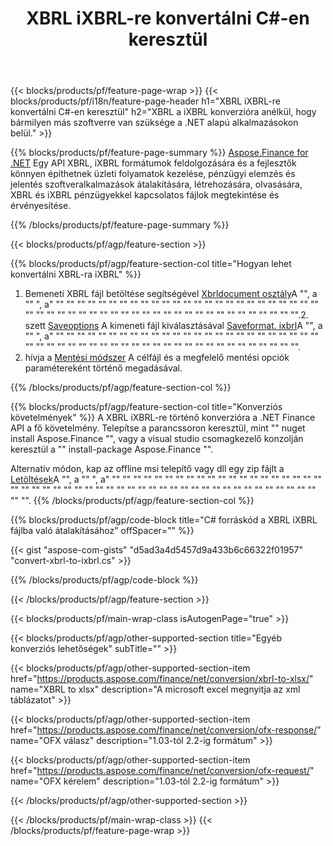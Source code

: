 ﻿---
title: XBRL iXBRL-re konvertálni C#-en keresztül
description: Minta kód a XBRL to iXBRL C# konverzióra. API példa kód a batch XBRL fájlokat iXBRL konverzióra .NET alapú alkalmazásokon belül. 
url: /hu/net/conversion/xbrl-to-ixbrl/
family: finance
platformtag: net
feature: convert
informat: XBRL
outformat: iXBRL
otherformats: XLSX
---
{{< blocks/products/pf/feature-page-wrap >}}
{{< blocks/products/pf/i18n/feature-page-header h1="XBRL iXBRL-re konvertálni C#-en keresztül" h2="XBRL a iXBRL konverzióra anélkül, hogy bármilyen más szoftverre van szüksége a .NET alapú alkalmazásokon belül." >}}

{{% blocks/products/pf/feature-page-summary %}}
[Aspose.Finance for .NET](https://products.aspose.com/finance/net/) Egy API XBRL, iXBRL formátumok feldolgozására és a fejlesztők könnyen építhetnek üzleti folyamatok kezelése, pénzügyi elemzés és jelentés szoftveralkalmazások átalakítására, létrehozására, olvasására, XBRL és iXBRL pénzügyekkel kapcsolatos fájlok megtekintése és érvényesítése. 

{{% /blocks/products/pf/feature-page-summary %}}

{{< blocks/products/pf/agp/feature-section >}}

{{% blocks/products/pf/agp/feature-section-col title="Hogyan lehet konvertálni XBRL-ra iXBRL" %}}
1. Bemeneti XBRL fájl betöltése segítségével [Xbrldocument osztály](https://apireference.aspose.com/finance/net/aspose.finance.xbrl/xbrldocument)A "", a "" ", a" "" "" "" "" "" "" "" "" "" "" "" "" "" "" "" "" "" "" "" "" "" "" "" "" "" "" "" "" "" "" "" "" "" "" "" "" "" "" "" "" "" "" "" "" "" "" "" "" "" "" "".2. szett [Saveoptions](https://apireference.aspose.com/finance/net/aspose.finance.xbrl/saveoptions) A kimeneti fájl kiválasztásával [Saveformat. ixbrl](https://apireference.aspose.com/finance/net/aspose.finance.xbrl/saveformat)A "", a "" ", a" "" "" "" "" "" "" "" "" "" "" "" "" "" "" "" "" "" "" "" "" "" "" "" "" "" "" "" "" "" "" "" "" "" "" "" "" "" "" "" "" "" "" "" "" "" "" "" "" "" "" "".
3. hívja a [Mentési módszer](https://apireference.aspose.com/finance/net/aspose.finance.xbrl.xbrldocument/save/methods/2) A célfájl és a megfelelő mentési opciók paramétereként történő megadásával.

{{% /blocks/products/pf/agp/feature-section-col %}}

{{% blocks/products/pf/agp/feature-section-col title="Konverziós követelmények" %}}
A XBRL iXBRL-re történő konverzióra a .NET Finance API a fő követelmény. Telepítse a parancssoron keresztül, mint "" nuget install Aspose.Finance "", vagy a visual studio csomagkezelő konzolján keresztül a "" install-package Aspose.Finance "".

Alternatív módon, kap az offline msi telepítő vagy dll egy zip fájlt a [Letöltések](https://downloads.aspose.com/finance/net)A "", a "" ", a" "" "" "" "" "" "" "" "" "" "" "" "" "" "" "" "" "" "" "" "" "" "" "" "" "" "" "" "" "" "" "" "" "" "" "" "" "" "" "" "" "" "" "" "" "" "" "" "" "" "" "".
{{% /blocks/products/pf/agp/feature-section-col %}}

{{% blocks/products/pf/agp/code-block title="C# forráskód a XBRL iXBRL fájlba való átalakításához" offSpacer="" %}}

{{< gist "aspose-com-gists" "d5ad3a4d5457d9a433b6c66322f01957" "convert-xbrl-to-ixbrl.cs" >}}

{{% /blocks/products/pf/agp/code-block %}}

{{< /blocks/products/pf/agp/feature-section >}}

{{< blocks/products/pf/main-wrap-class isAutogenPage="true" >}}

{{< blocks/products/pf/agp/other-supported-section title="Egyéb konverziós lehetőségek" subTitle="" >}}

{{< blocks/products/pf/agp/other-supported-section-item href="https://products.aspose.com/finance/net/conversion/xbrl-to-xlsx/" name="XBRL to xlsx" description="A microsoft excel megnyitja az xml táblázatot" >}}

{{< blocks/products/pf/agp/other-supported-section-item href="https://products.aspose.com/finance/net/conversion/ofx-response/" name="OFX válasz" description="1.03-tól 2.2-ig formátum" >}}

{{< blocks/products/pf/agp/other-supported-section-item href="https://products.aspose.com/finance/net/conversion/ofx-request/" name="OFX kérelem" description="1.03-tól 2.2-ig formátum" >}}

{{< /blocks/products/pf/agp/other-supported-section >}}

{{< /blocks/products/pf/main-wrap-class >}}
{{< /blocks/products/pf/feature-page-wrap >}}